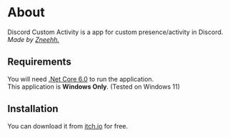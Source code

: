 # About

Discord Custom Activity is a app for custom presence/activity in Discord.  
*Made by [Zneehh.](https://discord.com/users/371575830951755777)*

## Requirements

You will need [.Net Core 6.0](https://dotnet.microsoft.com/en-us/download/dotnet/6.0) to run the application.  
This application is **Windows Only**. (Tested on Windows 11)  

## Installation

You can download it from [itch.io](https://itch.io/) for free.


